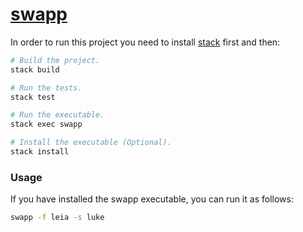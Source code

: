 # [swapp](https://github.com/juanbono/swapp/)


In order to run this project you need to install [stack](https://docs.haskellstack.org/en/stable/README/) first and then:

``` sh
# Build the project.
stack build

# Run the tests.
stack test

# Run the executable.
stack exec swapp

# Install the executable (Optional).
stack install
```

### Usage
If you have installed the swapp executable, you can run it as follows:
``` sh
swapp -f leia -s luke
```
